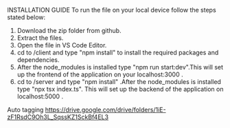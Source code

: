 INSTALLATION GUIDE
To run the file on your local device follow the steps stated below:
1. Download the zip folder from github.
2. Extract the files.
3. Open the file in VS Code Editor.
4. cd to /client and type "npm install" to install the required packages and dependencies.
5. After the node_modules is installed  type "npm run start:dev".This will set up the frontend of the application on your localhost:3000 .
6. cd to /server and type "npm install" .After the node_modules is installed type "npx tsx index.ts". This will set up the backend of the application on localhost:5000 .

Auto tagging https://drive.google.com/drive/folders/1iE-zF1RsdC9Oh3L_SqssKZ1SckBf4EL3
